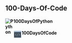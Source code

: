 ## 100-Days-Of-Code
#### 100DaysOfPython <img align="left" alt="Python" width="26px" src="https://raw.githubusercontent.com/habc0d3r/0th-project/master/icons8-python.svg" />
#### 100DaysOfCode <img align="left" alt="Python" width="26px" src="https://raw.githubusercontent.com/habc0d3r/images-repo/master/icons8-code-80.png" />